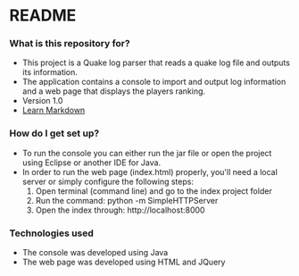 # README #

### What is this repository for? ###

* This project is a Quake log parser that reads a quake log file and outputs its information.
* The application contains a console to import and output log information and a web page that displays the players ranking.
* Version 1.0
* [Learn Markdown](https://bitbucket.org/tutorials/markdowndemo)

### How do I get set up? ###

* To run the console you can either run the jar file or open the project using Eclipse or another IDE for Java.
* In order to run the web page (index.html) properly, you'll need a local server or simply configure the following steps:
  1. Open terminal (command line) and go to the index project folder
  2. Run the command: python -m SimpleHTTPServer
  3. Open the index through: http://localhost:8000

### Technologies used ###

* The console was developed using Java
* The web page was developed using HTML and JQuery